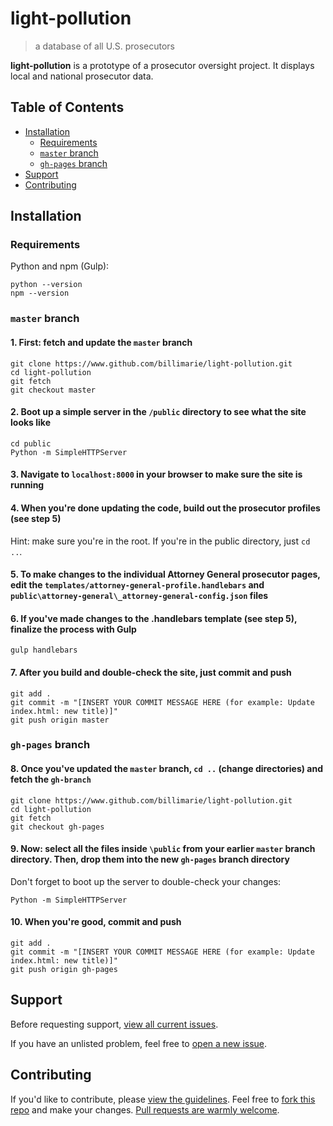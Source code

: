 # light-pollution
> a database of all U.S. prosecutors

**light-pollution** is a prototype of a prosecutor oversight project. It displays local and national prosecutor data.

## Table of Contents

- [Installation](#installation)
    - [Requirements](#requirements)
    - [`master` branch](#master-branch)
    - [`gh-pages` branch](#gh-pages-branch)
- [Support](#support)
- [Contributing](#contributing)

## Installation

### Requirements

Python and npm (Gulp):

```
python --version
npm --version
```

### `master` branch

#### 1. First: fetch and update the `master` branch

```
git clone https://www.github.com/billimarie/light-pollution.git
cd light-pollution
git fetch
git checkout master
```

#### 2. Boot up a simple server in the `/public` directory to see what the site looks like

```
cd public
Python -m SimpleHTTPServer
```

#### 3. Navigate to `localhost:8000` in your browser to make sure the site is running

#### 4. When you're done updating the code, build out the prosecutor profiles (see step 5)

Hint: make sure you're in the root. If you're in the public directory, just `cd ..`.

#### 5. To make changes to the individual Attorney General prosecutor pages, edit the `templates/attorney-general-profile.handlebars` and `public\attorney-general\_attorney-general-config.json` files

#### 6. If you've made changes to the .handlebars template (see step 5), finalize the process with Gulp

```
gulp handlebars
```

#### 7. After you build and double-check the site, just commit and push

```
git add .
git commit -m "[INSERT YOUR COMMIT MESSAGE HERE (for example: Update index.html: new title)]"
git push origin master
```

### `gh-pages` branch

#### 8. Once you've updated the `master` branch, `cd ..` (change directories) and fetch the `gh-branch`

```
git clone https://www.github.com/billimarie/light-pollution.git
cd light-pollution
git fetch
git checkout gh-pages
```

#### 9. Now: select all the files inside `\public` from your earlier `master` branch directory. Then, drop them into the new `gh-pages` branch directory

Don't forget to boot up the server to double-check your changes:

```
Python -m SimpleHTTPServer
```

#### 10. When you're good, commit and push

```
git add .
git commit -m "[INSERT YOUR COMMIT MESSAGE HERE (for example: Update index.html: new title)]"
git push origin gh-pages
```

## Support

Before requesting support, [view all current issues](https://github.com/billimarie/light-pollution/issues).

If you have an unlisted problem, feel free to [open a new issue](https://github.com/billimarie/light-pollution/issues/new).

## Contributing

If you'd like to contribute, please [view the guidelines](https://github.com/billimarie/light-pollution/.github/CONTRIBUTING.md). Feel free to [fork this repo](https://github.com/billimarie/light-pollution#fork-destination-box) and make your changes. [Pull requests are warmly welcome](https://github.com/billimarie/light-pollution/compare).
